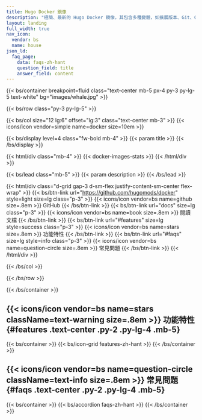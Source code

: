 ```yaml
---
title: Hugo Docker 鏡像
description: "極簡、最新的 Hugo Docker 鏡像，其包含多種變體，如擴展版本、Git、Go、Node.js、NPM、Yarn、Dart Sass 等。"
layout: landing
full_width: true
nav_icon:
  vendor: bs
  name: house
json_ld:
  faq_page:
    data: faqs-zh-hant
    question_field: title
    answer_field: content
---
```


{{< bs/container breakpoint=fluid class="text-center mb-5 px-4 py-3 py-lg-5 text-white" bg="images/whale.jpg" >}}

{{< bs/row class="py-3 py-lg-5" >}}

{{< bs/col size="12 lg:6" offset="lg:3" class="text-center mb-3" >}}
  {{< icons/icon vendor=simple name=docker size=10em >}}

{{< bs/display level=4 class="fw-bold mb-4" >}}
  {{< param title >}}
{{< /bs/display >}}

{{< html/div class="mb-4" >}}
  {{< docker-images-stats >}}
{{< /html/div >}}

{{< bs/lead class="mb-5" >}}
  {{< param description >}}
{{< /bs/lead >}}

{{< html/div class="d-grid gap-3 d-sm-flex justify-content-sm-center flex-wrap" >}}
  {{< bs/btn-link url="https://github.com/hugomods/docker" style=light size=lg class="p-3" >}}
    {{< icons/icon vendor=bs name=github size=.8em >}} GitHub
  {{< /bs/btn-link >}}
  {{< bs/btn-link url="docs" size=lg class="p-3" >}}
    {{< icons/icon vendor=bs name=book size=.8em >}} 閱讀文檔
  {{< /bs/btn-link >}}
  {{< bs/btn-link url="#features" size=lg style=success class="p-3" >}}
    {{< icons/icon vendor=bs name=stars size=.8em >}} 功能特性
  {{< /bs/btn-link >}}
  {{< bs/btn-link url="#faqs" size=lg style=info class="p-3" >}}
    {{< icons/icon vendor=bs name=question-circle size=.8em >}} 常見問題
  {{< /bs/btn-link >}}
{{< /html/div >}}

{{< /bs/col >}}

{{< /bs/row >}}

{{< /bs/container >}}

## {{< icons/icon vendor=bs name=stars className=text-warning size=.8em >}} 功能特性 {#features .text-center .py-2 .py-lg-4 .mb-5}

{{< bs/container >}}
{{< bs/icon-grid features-zh-hant >}}
{{< /bs/container >}}

## {{< icons/icon vendor=bs name=question-circle className=text-info size=.8em >}} 常見問題 {#faqs .text-center .py-2 .py-lg-4 .mb-5}

{{< bs/container >}}
{{< bs/accordion faqs-zh-hant >}}
{{< /bs/container >}}
